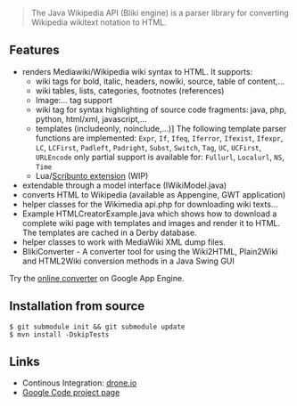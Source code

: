 
> The Java Wikipedia API (Bliki engine)
> is a parser library for converting
> Wikipedia wikitext notation to HTML.

## Features

  * renders Mediawiki/Wikipedia wiki syntax to HTML. It supports:
     * wiki tags for bold, italic, headers, nowiki, source, table of content,...
     * wiki tables, lists, categories, footnotes (references)
     * Image:... tag support
     * wiki <source> tag for syntax highlighting of source code fragments:
        java, php, python, html/xml, javascript,...
     * templates (includeonly, noinclude,...)]
        The following template parser functions are implemented:
        `Expr`, `If`, `Ifeq`, `Iferror`, `Ifexist`, `Ifexpr`, `LC`, `LCFirst`, `Padleft`,
        `Padright`, `Subst`, `Switch`, `Tag`, `UC`, `UCFirst`, `URLEncode`
        only partial support is available for: `Fullurl`, `Localurl`, `NS`, `Time`
     * Lua/[Scribunto extension][] (WIP)
  * extendable through a model interface (IWikiModel.java)
  * converts HTML to Wikipedia (available as Appengine, GWT application)
  * helper classes for the Wikimedia api.php for downloading wiki texts...
  * Example HTMLCreatorExample.java which shows how to download a complete
    wiki page with templates and images and render it to HTML.
    The templates are cached in a Derby database.
  * helper classes to work with MediaWiki XML dump files.
  * BlikiConverter - A converter tool for using the Wiki2HTML, Plain2Wiki and
    HTML2Wiki conversion methods in a Java Swing GUI

Try the [online converter][] on Google App Engine.

## Installation from source

    $ git submodule init && git submodule update
    $ mvn install -DskipTests

## Links

  * Continous Integration: [drone.io][]
  * [Google Code project page][]

[online converter]: http://w-i-k-i.appspot.com/
[drone.io]: https://drone.io/bitbucket.org/axelclk/info.bliki.wiki
[Google Code project page]: https://code.google.com/p/gwtwiki/
[Scribunto extension]: http://www.mediawiki.org/wiki/Extension:Scribunto
